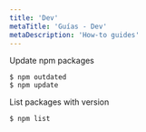 ```yaml
---
title: 'Dev'
metaTitle: 'Guías - Dev'
metaDescription: 'How-to guides'
---
```


Update npm packages

    $ npm outdated
    $ npm update

List packages with version

    $ npm list
